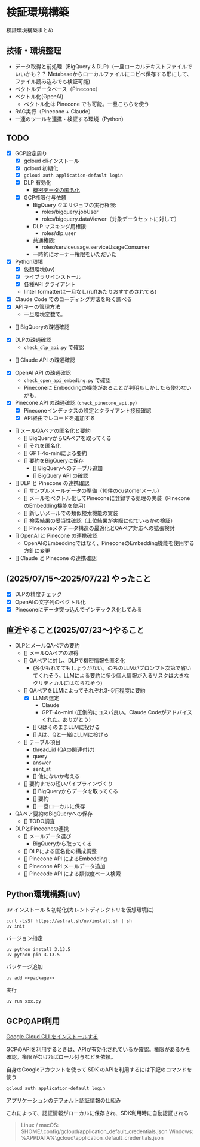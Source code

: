 # 検証環境構築

検証環境構築まとめ

## 技術・環境整理

- データ取得と前処理（BigQuery & DLP）(一旦ローカルテキストファイルでいいかも？？ Metabaseからローカルファイルにコピペ保存する形にして、ファイル読み込みでも検証可能)
- ベクトルデータベース（Pinecone）
- ベクトル化(~~OpenAI~~)
  - ベクトル化は Pinecone でも可能。一旦こちらを使う
- RAG実行（Pinecone + Claude）
- 一連のツールを連携・検証する環境（Python）

## TODO

- [x] GCP設定周り
  - [x] gcloud cliインストール
  - [x] gcloud 初期化
  - [x] `gcloud auth application-default login`
  - [x] DLP 有効化
    - [機密データの匿名化](https://cloud.google.com/sensitive-data-protection/docs/deidentify-sensitive-data?hl=ja)
  - [x] GCP権限付与依頼
    - BigQuery クエリジョブの実行権限:
      - roles/bigquery.jobUser
      - roles/bigquery.dataViewer（対象データセットに対して）
    - DLP マスキング用権限:
      - roles/dlp.user
    - 共通権限:
      - roles/serviceusage.serviceUsageConsumer
    - 一時的にオーナー権限をいただいた
- [x] Python環境
  - [x] 仮想環境(uv)
  - [x] ライブラリインストール
  - [x] 各種API クライアント
  - linter formatterは一旦なし(ruffあたりおすすめされてる)
- [x] Claude Code でのコーディング方法を軽く調べる
- [x] APIキーの管理方法
  - 一旦環境変数で。
- [] BigQueryの疎通確認
- [x] DLPの疎通確認
  - `check_dlp_api.py` で確認
- [] Claude API の疎通確認
- [x] OpenAI API の疎通確認
  - `check_open_api_embeding.py` で確認
  - Pineconeに Embeddingの機能があることが判明もしかしたら使わないかも。
- [x] Pinecone API の疎通確認 (`check_pinecone_api.py`)
  - [x] Pineconeインデックスの設定とクライアント接続確認
  - [x] API経由でレコードを追加する
- [] メールQAペアの匿名化と要約
  - [] BigQueryからQAペアを取ってくる
  - [] それを匿名化
  - [] GPT-4o-miniによる要約
  - [] 要約をBigQueryに保存
    - [] BigQueryへのテーブル追加
    - [] BigQuery API の確認
- [] DLP と Pinecone の連携確認
  - [] サンプルメールデータの準備（10件のcustomerメール）
  - [] メールをベクトル化してPineconeに登録する処理の実装（PineconeのEmbedding機能を使用）
  - [] 新しいメールでの類似検索機能の実装
  - [] 検索結果の妥当性確認（上位結果が実際に似ているかの検証）
  - [] Pineconeメタデータ構造の最適化とQAペア対応への拡張検討
- [] OpenAI と Pinecone の連携確認
  - OpenAIのEmbeddingではなく、PineconeのEmbedding機能を使用する方針に変更
- [] Claude と Pinecone の連携確認

## (2025/07/15〜2025/07/22) やったこと

- [x] DLPの精度チェック
- [x] OpenAIの文字列のベクトル化
- [x] Pineconeにデータ突っ込んでインデックス化してみる

## 直近やること(2025/07/23〜)やること

- DLPとメールQAペアの要約
  - [] メールQAペアの取得
  - [] QAペアに対し、DLPで機密情報を匿名化
    - (多少もれててもしょうがない。のちのLLMがプロンプト次第で省いてくれそう。LLMによる要約に多少個人情報が入るリスクは大きなクリティカルにはならなそう)
  - [] QAペアをLLMによってそれぞれ3~5行程度に要約
    - [x] LLMの選定
      - Claude
      - GPT-4o-mini (圧倒的にコスパ良い。Claude Codeがアドバイスくれた。ありがとう)
    - [] QはそのままLLMに投げる
    - [] Aは、Qと一緒にLLMに投げる
  - [] テーブル項目
    - thread_id (QAの関連付け)
    - query
    - answer
    - sent_at
    - [] 他にないか考える
  - [] 要約までの短いパイプラインづくり
    - [] BigQueryからデータを取ってくる
    - [] 要約
    - [] 一旦ローカルに保存
- QAペア要約のBigQueryへの保存
  - [] TODO調査
- DLPとPineconeの連携
  - [] メールデータ選び
    -  BigQueryから取ってくる
  - [] DLPによる匿名化の構成調整
  - [] Pinecone API によるEmbedding
  - [] Pinecone API メールデータ追加
  - [] Pinecode API による類似度ベース検索

## Python環境構築(uv)

uv インストール & 初期化(カレントディレクトリを仮想環境に)

```
curl -LsSf https://astral.sh/uv/install.sh | sh
uv init
```

バージョン指定

```
uv python install 3.13.5
uv python pin 3.13.5
```

パッケージ追加

```
uv add <<package>>
```

実行

```
uv run xxx.py
```

## GCPのAPI利用

[Google Cloud CLI をインストールする](https://cloud.google.com/sdk/docs/install-sdk?utm_source=chatgpt.com&hl=ja)

GCPのAPIを利用するときは、APIが有効化されているか確認。権限があるかを確認。権限がなければロール付与などを依頼。

自身のGoogleアカウントを使って SDK のAPIを利用するには下記のコマンドを使う

```
gcloud auth application-default login
```

[アプリケーションのデフォルト認証情報の仕組み](https://cloud.google.com/docs/authentication/application-default-credentials?utm_source=chatgpt.com&hl=ja)

これによって、認証情報がローカルに保存され、SDK利用時に自動認証される

> Linux / macOS: $HOME/.config/gcloud/application_default_credentials.json
> Windows: %APPDATA%\gcloud\application_default_credentials.json
